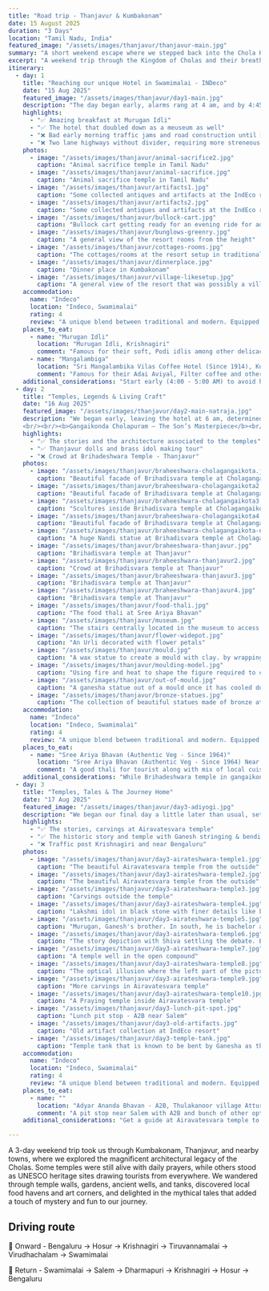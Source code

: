 ```yaml
---
title: "Road trip - Thanjavur & Kumbakonam"
date: 15 August 2025
duration: "3 Days"
location: "Tamil Nadu, India"
featured_image: "/assets/images/thanjavur/thanjavur-main.jpg"
summary: "A short weekend escape where we stepped back into the Chola Kingdom’s past — walking through their magnificent temples, marveling at the architecture, and soaking in stories, both mythical and real, that brought history alive"
excerpt: "A weekend trip through the Kingdom of Cholas and their breathtaking temple architectures and stories that helped us imagine the past more vividly"
itinerary:
  - day: 1
    title: "Reaching our unique Hotel in Swamimalai - INDeco"
    date: "15 Aug 2025"
    featured_image: "/assets/images/thanjavur/day1-main.jpg"
    description: "The day began early, alarms rang at 4 am, and by 4:45 we were on the road. The excitement of the trip was quickly tested by the heavy traffic around Hosur and Krishnagiri, which slowed us down. To make up for it, we stopped at Murugan Idli, where fluffy podi idlis and a sweet bowl of pongal set the perfect tone for the journey. After Krishnagiri, we took a two-lane highway. The road was manageable but required constant focus since there were no dividers. A tender coconut break and a quick fuel stop later, we drove straight to our stay for the weekend. Along the way we found temples that looked vibrant in colors with unusual idols like that of animals and policeman etc. We took a stop at one such temple and found that these are temples dedicated to Aiyyanar diety. He is known to patrol and protect villages on w white horse in the night. During festivities animal sacrifice is done at these temples (chicken more commonly now), and they often have terracotta horses and other animals and idols. Historically it is said that these were local dieties that overtime got merged with Hindu gods and godesses. After a brief inspection and curiosity we continued to Indeco Resort, Swamimalai. The resort itself was a destination. Built by Steve Borgia and his family, it blends a recreated village, a museum, and a resort into one experience, while generating employment for the local community. The lunch spread was a hearty mix of local dishes and a few North Indian flavors, after which we gave ourselves a short rest. The evening was all about exploration and fun. The kids first ran under a strong gush of water from the irrigation pump meant for the fields, and later cooled off in the pool. A savory local drink, somewhere between buttermilk and soup, refreshed us before we set out for more activities. A bullock cart ride through the property was followed by a guided tour, where stories of the resort’s unique origin came alive. We learned how the central reception hall had been relocated from Chennai after losing a case to real-estate developers, and how an underground tunnel was discovered during construction — one that once connected to an old weapons factory, possibly dating back to the Cholas. Though now flooded with Cauvery water, peeking into it was like looking into a slice of buried history. As night fell, we drove into Kumbakonam for dinner at Mangalambiga, a simple eatery that surprised us with its flavors. From rava onion dosa and Adai Aviyal to poori with aloo masala, topped off with an unforgettable filter coffee — it was the perfect end to a long first day. The drive from Bangalore to Kumbakonam took about 7.5 to 8 hours in all, and though tiring, it felt rewarding. We returned to the resort full, happy, and ready for the adventures of Day Two."
    highlights:
      - "✅ Amazing breakfast at Murugan Idli"
      - "✅ The hotel that doubled down as a meuseum as well"
      - "❌ Bad early morning traffic jams and road construction until Krishnagiri"
      - "❌ Two lane highways without divider, requiring more streneous driving"
    photos:
      - image: "/assets/images/thanjavur/animal-sacrifice2.jpg"
        caption: "Animal sacrifice temple in Tamil Nadu"
      - image: "/assets/images/thanjavur/animal-sacrifice.jpg"
        caption: "Animal sacrifice temple in Tamil Nadu"
      - image: "/assets/images/thanjavur/artifacts1.jpg"
        caption: "Some collected antiques and artifacts at the IndEco resort"
      - image: "/assets/images/thanjavur/artifacts2.jpg"
        caption: "Some collected antiques and artifacts at the IndEco resort"
      - image: "/assets/images/thanjavur/bullock-cart.jpg"
        caption: "Bullock cart getting ready for an evening ride for adults and kids"
      - image: "/assets/images/thanjavur/bunglows-greenry.jpg"
        caption: "A general view of the resort rooms from the height"
      - image: "/assets/images/thanjavur/cottages-rooms.jpg"
        caption: "The cottages/rooms at the resort setup in traditional style"
      - image: "/assets/images/thanjavur/dinnerplace.jpg"
        caption: "Dinner place in Kumbakonam"
      - image: "/assets/images/thanjavur/village-likesetup.jpg"
        caption: "A general view of the resort that was possibly a village street before it was rennovated"
    accommodation:
      name: "Indeco"
      location: "Indeco, Swamimalai"
      rating: 4
      review: "A unique blend between traditional and modern. Equipped with history, essential comforts and yet taking an approach of more traditional setting by evolving villages into a modern day resort generating local employment and livlihood on multiple fronts"
    places_to_eat:
      - name: "Murugan Idli"
        location: "Murugan Idli, Krishnagiri"
        comment: "Famous for their soft, Podi idlis among other delicacies like Sweet Pongal. Both are a must try"
      - name: "Mangalambiga"
        location: "Sri Mangalambika Vilas Coffee Hotel (Since 1914), Kumbakonam"
        comment: "Famous for their Adai Aviyal, Filter coffee and other local delicacies"
    additional_considerations: "Start early (4:00 - 5:00 AM) to avoid heavy traffic while exiting bangalore especially since road construction is going on (Was under construction at the time of this writing in August 2025)"
  - day: 2
    title: "Temples, Legends & Living Craft"
    date: "16 Aug 2025"
    featured_image: "/assets/images/thanjavur/day2-main-natraja.jpg"
    description: "We began early, leaving the hotel at 6 am, determined to cover two of the Chola dynasty’s greatest gifts to architecture. 
    <br/><br/><b>Gangaikonda Cholapuram – The Son’s Masterpiece</b><br/>Our first stop was Brihadisvara Temple at Gangaikonda Cholapuram, built by Rajendra I. History says he wanted to outdo his father, the mighty Rajaraja Chola, who had created the grand temple at Thanjavur. Rajendra’s version, though slightly shorter, is celebrated for its elegance and intricate detailing. The sculpted walls tell stories of gods, warriors, and cosmic legends — each stone almost whispering the ambition of a son to match and surpass his father’s legacy. It is also believed that Rajendra brought water from the sacred Ganga after his northern conquests and poured it into the temple’s tank, earning the place its name, “Gangaikonda Cholapuram” — the city of the Chola who brought the Ganga. <br/><br/><b>Brihadisvara Temple, Thanjavur – The Father’s Icon</b><br/> From there, we rushed to Brihadisvara Temple in Thanjavur, just in time before the gates closed at 12:30 pm. This temple, commissioned by Rajaraja Chola I, is the grander of the two in scale and design. Locals believe the towering vimana (gopuram) is so ingeniously built that its shadow never falls on the ground — a feat that continues to puzzle visitors. Inside, one of the most endearing rituals is the simple act of whispering into the ears of the giant stone Nandi that faces the sanctum. Devotees believe that if Nandi hears your wish, he carries it straight to Lord Shiva. Watching people lean close, murmuring their hopes into stone, was as captivating as the temple’s architecture itself. There are also whispers of secret passages and hidden chambers beneath the temple, some said to store royal treasures or military stockpiles. Though sealed long ago, these legends add a layer of mystery, reminding you that what you see may only be a part of what these temples hold. <br/><br/><b>Lunch & Local Crafts</b><br/> By afternoon, hunger pulled us to Sree Ariya Bhavan in Thanjavur. The thali, though leaning touristy, was still satisfying, a wholesome spread of curries, rice, and sweets. Afterward, we browsed Thanjavur’s famed dancing dolls and brassware, before heading to a small brass factory. Here, artisans demonstrated the centuries-old process of casting idols; making molds, pouring molten metal, cooling, and chiseling the final form. Watching fire, earth, and human skill combine to create sacred icons was humbling. A living craft that still thrives in these temple towns. Evening in Kumbakonam We returned to the resort for a short rest, before heading into Kumbakonam for dinner at Anand Bhavan. The food was simple, not memorable, but after a day spent tracing history, myth, and craft, it hardly mattered."
    highlights:
      - "✅ The stories and the architecture associated to the temples"
      - "✅ Thanjavur dolls and brass idol making tour"
      - "❌ Crowd at Brihadeshwara Temple - Thanjavur"
    photos:
      - image: "/assets/images/thanjavur/braheeshwara-cholagangaikota.jpg"
        caption: "Beautiful facade of Brihadisvara temple at Cholagangaikota"
      - image: "/assets/images/thanjavur/braheeshwara-cholagangaikota2.jpg"
        caption: "Beautiful facade of Brihadisvara temple at Cholagangaikota"
      - image: "/assets/images/thanjavur/braheeshwara-cholagangaikota3.jpg"
        caption: "Scultures inside Brihadisvara temple at Cholagangaikota"
      - image: "/assets/images/thanjavur/braheeshwara-cholagangaikota4.jpg"
        caption: "Beautiful facade of Brihadisvara temple at Cholagangaikota"
      - image: "/assets/images/thanjavur/braheeshwara-cholagangaikota-nandi.jpg"
        caption: "A huge Nandi statue at Brihadisvara temple at Cholagangaikota"
      - image: "/assets/images/thanjavur/braheeshwara-thanjavur.jpg"
        caption: "Brihadisvara temple at Thanjavur"
      - image: "/assets/images/thanjavur/braheeshwara-thanjavur2.jpg"
        caption: "Crowd at Brihadisvara temple at Thanjavur"
      - image: "/assets/images/thanjavur/braheeshwara-thanjavur3.jpg"
        caption: "Brihadisvara temple at Thanjavur"
      - image: "/assets/images/thanjavur/braheeshwara-thanjavur4.jpg"
        caption: "Brihadisvara temple at Thanjavur"
      - image: "/assets/images/thanjavur/food-thali.jpg"
        caption: "The food thali at Sree Ariya Bhavan"
      - image: "/assets/images/thanjavur/museum.jpg"
        caption: "The stairs centrally located in the museum to access the upper floors"
      - image: "/assets/images/thanjavur/flower-widepot.jpg"
        caption: "An Urli decorated with flower petals"
      - image: "/assets/images/thanjavur/mould.jpg"
        caption: "A wax statue to create a mould with clay. by wrapping clay around it"
      - image: "/assets/images/thanjavur/moulding-model.jpg"
        caption: "Using fire and heat to shape the figure required to create the mould"
      - image: "/assets/images/thanjavur/out-of-mould.jpg"
        caption: "A ganesha statue out of a mould once it has cooled down. Next it would be chisled, shaped and polished"
      - image: "/assets/images/thanjavur/bronze-statues.jpg"
        caption: "The collection of beautiful statues made of bronze at the factory"
    accommodation:
      name: "Indeco"
      location: "Indeco, Swamimalai"
      rating: 4
      review: "A unique blend between traditional and modern. Equipped with history, essential comforts and yet taking an approach of more traditional setting by evolving villages into a modern day resort generating local employment and livlihood on multiple fronts"
    places_to_eat:
      - name: "Sree Ariya Bhavan (Authentic Veg - Since 1964)"
        location: "Sree Ariya Bhavan (Authentic Veg - Since 1964) Near Junction, Plot 2981 Gandhiji road, Thanjavur"
        comment: "A good thali for tourist along with mix of local cuisines. The coconut based sweet dish and the corriander soup were fantastic among other delicacies. It can be tried, and it is not too far away from the Thanjavur temple. A quick 10 minutes auto ride should get you there. We recommend this as the pit stop for lunch before you continue exploring"
    additional_considerations: "While Brihadeshwara temple in gangaikonda cholapuram remains open through the day, the Brihadeshwara temple in Thanjavur closes at 12:30 pm and reopens in evening. Plan your temple visit accordingly. The Thanjavur temple is also lot more crowded and it is suggested you do it earlier to beat the crowd"
  - day: 3
    title: "Temples, Tales & The Journey Home"
    date: "17 Aug 2025"
    featured_image: "/assets/images/thanjavur/day3-adiyogi.jpg"
    description: "We began our final day a little later than usual, setting out around 9:30 am. Our first stop was the stunning <b>Airavatesvara Temple</b> at Darasuram, a true gem of Chola architecture. Built over nearly three decades — first the main structure, then years of intricate carvings — the temple feels like a storybook in stone.<br/><br/>The complex has <b>108 exquisitely carved pillars</b>, each telling a tale. Some depict the wedding of Shiva and Parvati, while eight unique ones feature mystical male and female beasts. Curiously, only one beast has an unlooped tail, found near the exit — a subtle detail that perhaps signified the path out of the temple.<br/><br/> The craftsmanship here is extraordinary. Many statues are carved in black stone, allowing for incredible detailing, right down to the fingernails. The guides say that if you close your eyes and run your fingers over them, the nails feel astonishingly real. The temple also carries traces of the everyday life of its builders — like small circles etched into the floor where oil lamps were once placed, their reflection in water puddles used to create light without overheating the lamps.<br/><br/> Behind the temple is one of its most striking sculptures — a panel showing <b>Shiva settling the famous debate between Brahma and Vishnu</b>. As legend goes, Brahma and Vishnu once argued over who was supreme. To test them, Shiva transformed into a boundless pillar of light and asked each to find its beginning or end. Vishnu, as a boar, burrowed deep into the earth but found no end; he returned humbled, admitting defeat. Brahma, as a swan, claimed he had reached the top, offering a flower as false proof. Shiva, angered by the lie, cursed Brahma so he would have few temples in his name — indeed, the only major one today is at Pushkar. Vishnu, rewarded for his honesty, continues to be worshipped far and wide. Standing before this carving, the story felt alive, etched not just in stone but in time.<br/><br/>The temple also hides one of the earliest examples of an <b>optical illusion</b> in art: a carving that appears to be both a bull and an elephant, depending on how you look at it. A small reminder of how Chola artisans blended devotion with playful genius.<br/><br/>From there, we moved on to a lesser-known temple, modest in appearance but with a tale that reaches back to the <b>Mahabharata</b>. It is said that here, on Krishna’s request, Ganesha tied the bowstring of Arjuna’s bow before the great war. The temple tank is shaped like a bow, and outside the main shrine stands a smaller stone carving of Ganesha tying the string. Though the temple is poorly maintained and under shabby renovation, the mythology wrapped around it gave the place an unpolished but memorable charm.<br/><br/>By early afternoon, it was time to turn back. We chose the Salem route for a smoother drive, though the stretch from Krishnagiri onward tested our patience with traffic jams. After nearly 8–9 hours on the road, we finally reached Bangalore around 8 pm, tired but carrying with us three days’ worth of temples, stories, and memories that stitched the Chola dynasty’s grandeur into our own little journey."
    highlights:
      - "✅ The stories, carvings at Airavatesvara temple"
      - "✅ The historic story and temple with Ganesh stringing & bending a bow"
      - "❌ Traffic post Krishnagiri and near Bengaluru"
    photos:
      - image: "/assets/images/thanjavur/day3-airateshwara-temple1.jpg"
        caption: "The beautiful Airavatesvara temple from the outside"
      - image: "/assets/images/thanjavur/day3-airateshwara-temple2.jpg"
        caption: "The beautiful Airavatesvara temple from the outside"
      - image: "/assets/images/thanjavur/day3-airateshwara-temple3.jpg"
        caption: "Carvings outside the temple"
      - image: "/assets/images/thanjavur/day3-airateshwara-temple4.jpg"
        caption: "Lakshmi idol in black stone with finer details like bichia (toe rings). nails and a clearly visible neck thread that was worn by married women"
      - image: "/assets/images/thanjavur/day3-airateshwara-temple5.jpg"
        caption: "Murugan, Ganesh's brother. In south, he is bachelor and Ganesh is married while in North India it is assumed to be opposite"
      - image: "/assets/images/thanjavur/day3-airateshwara-temple6.jpg"
        caption: "The story depiction with Shiva settling the debate. Bhrama as a Boar at the bttom and Vishnu as a swan at the top left"
      - image: "/assets/images/thanjavur/day3-airateshwara-temple7.jpg"
        caption: "A temple well in the open compound"
      - image: "/assets/images/thanjavur/day3-airateshwara-temple8.jpg"
        caption: "The optical illusion where the left part of the picture with head is bull and the right is elephant"
      - image: "/assets/images/thanjavur/day3-airateshwara-temple9.jpg"
        caption: "More carvings in Airavatesvara temple"
      - image: "/assets/images/thanjavur/day3-airateshwara-temple10.jpg"
        caption: "A Praying temple inside Airavatesvara temple"
      - image: "/assets/images/thanjavur/day3-lunch-pit-spot.jpg"
        caption: "Lunch pit stop - A2B near Salem"
      - image: "/assets/images/thanjavur/day3-old-artifacts.jpg"
        caption: "Old artifact collection at IndEco resort"
      - image: "/assets/images/thanjavur/day3-temple-tank.jpg"
        caption: "Temple tank that is known to be bent by Ganesha as the tale goes"
    accommodation:
      name: "Indeco"
      location: "Indeco, Swamimalai"
      rating: 4
      review: "A unique blend between traditional and modern. Equipped with history, essential comforts and yet taking an approach of more traditional setting by evolving villages into a modern day resort generating local employment and livlihood on multiple fronts"
    places_to_eat:
      - name: ""
        location: "Adyar Ananda Bhavan - A2B, Thulakanoor village Attur, Salem Tamil Nadu"
        comment: "A pit stop near Salem with A2B and bunch of other options for food. Food all around was just average. But if you are looking for choices this might be an option"
    additional_considerations: "Get a guide at Airavatesvara temple to hear interesting stories. It costed us INR 400 for an hour or so. It was totally worth it"

---
```


A 3-day weekend trip took us through Kumbakonam, Thanjavur, and nearby towns, where we explored the magnificent architectural legacy of the Cholas. Some temples were still alive with daily prayers, while others stood as UNESCO heritage sites drawing tourists from everywhere. We wandered through temple walls, gardens, ancient wells, and tanks, discovered local food havens and art corners, and delighted in the mythical tales that added a touch of mystery and fun to our journey.

## Driving route 

🚗 Onward - Bengaluru -> Hosur -> Krishnagiri -> Tiruvannamalai -> Virudhachalam -> Swamimalai

🚗 Return - Swamimalai -> Salem -> Dharmapuri -> Krishnagiri -> Hosur -> Bengaluru